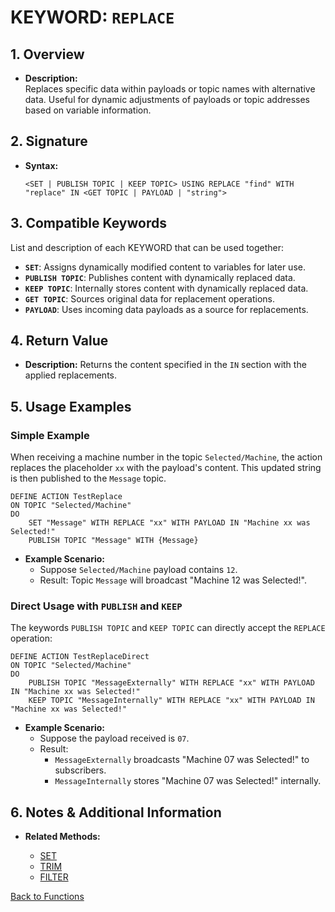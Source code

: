 # KEYWORD: `REPLACE`

## 1. Overview
- **Description:**  
  Replaces specific data within payloads or topic names with alternative data. Useful for dynamic adjustments of payloads or topic addresses based on variable information.

## 2. Signature
- **Syntax:**  
  ```lot
  <SET | PUBLISH TOPIC | KEEP TOPIC> USING REPLACE "find" WITH "replace" IN <GET TOPIC | PAYLOAD | "string">
  ```

## 3. Compatible Keywords
List and description of each KEYWORD that can be used together:
- **`SET`**: Assigns dynamically modified content to variables for later use.
- **`PUBLISH TOPIC`**: Publishes content with dynamically replaced data.
- **`KEEP TOPIC`**: Internally stores content with dynamically replaced data.
- **`GET TOPIC`**: Sources original data for replacement operations.
- **`PAYLOAD`**: Uses incoming data payloads as a source for replacements.

## 4. Return Value
- **Description:**
  Returns the content specified in the `IN` section with the applied replacements.

## 5. Usage Examples

### Simple Example
When receiving a machine number in the topic `Selected/Machine`, the action replaces the placeholder `xx` with the payload's content. This updated string is then published to the `Message` topic.

```lot
DEFINE ACTION TestReplace
ON TOPIC "Selected/Machine"
DO
    SET "Message" WITH REPLACE "xx" WITH PAYLOAD IN "Machine xx was Selected!"
    PUBLISH TOPIC "Message" WITH {Message}
```
- **Example Scenario:**
  - Suppose `Selected/Machine` payload contains `12`.
  - Result: Topic `Message` will broadcast "Machine 12 was Selected!".

### Direct Usage with `PUBLISH` and `KEEP`
The keywords `PUBLISH TOPIC` and `KEEP TOPIC` can directly accept the `REPLACE` operation:

```lot
DEFINE ACTION TestReplaceDirect
ON TOPIC "Selected/Machine"
DO
    PUBLISH TOPIC "MessageExternally" WITH REPLACE "xx" WITH PAYLOAD IN "Machine xx was Selected!"
    KEEP TOPIC "MessageInternally" WITH REPLACE "xx" WITH PAYLOAD IN "Machine xx was Selected!"
```
- **Example Scenario:**
  - Suppose the payload received is `07`.
  - Result:
    - `MessageExternally` broadcasts "Machine 07 was Selected!" to subscribers.
    - `MessageInternally` stores "Machine 07 was Selected!" internally.

## 6. Notes & Additional Information
- **Related Methods:**

  - [SET](../SET/SET.md)
  - [TRIM](../TRIM/TRIM.md)
  - [FILTER](../FILTER/FILTER.md)

[Back to Functions](../Functions.md)

